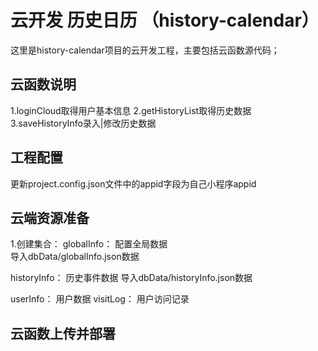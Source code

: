 # 云开发 历史日历 （history-calendar）

这里是history-calendar项目的云开发工程，主要包括云函数源代码；

## 云函数说明
1.loginCloud取得用户基本信息
2.getHistoryList取得历史数据
3.saveHistoryInfo录入|修改历史数据

## 工程配置  
更新project.config.json文件中的appid字段为自己小程序appid


## 云端资源准备

1.创建集合：
globalInfo： 配置全局数据  
导入dbData/globalInfo.json数据

historyInfo： 历史事件数据 
导入dbData/historyInfo.json数据

userInfo：  用户数据
visitLog：  用户访问记录


## 云函数上传并部署